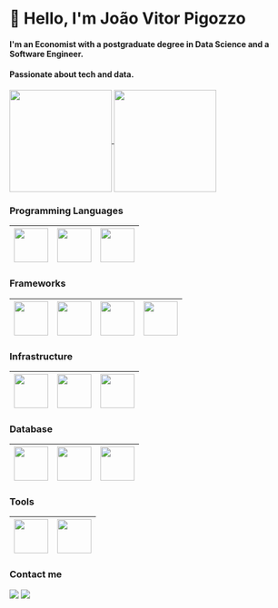 # 👋 Hello, I'm João Vitor Pigozzo

#### I'm an Economist with a postgraduate degree in Data Science and a Software Engineer.
#### Passionate about tech and data.

<p align="left">
  <a href="https://github.com/anuraghazra/github-readme-stats">
    <img
      align="center"
      height="180"
      src="https://github-readme-stats.vercel.app/api/top-langs/?username=jvpigozzo&layout=compact"
    />
  </a>
  <a href="https://github.com/anuraghazra/github-readme-stats">
    <img
      align="center"
      height="180"
      src="https://github-readme-stats.vercel.app/api?username=jvpigozzo&count_private=true&show_icons=true&custom_title=Github%20Status&hide=issues"
    />
  </a>
</p>

### Programming Languages
| <img src="https://github.com/jvpigozzo/jvpigozzo/assets/90119927/72a69196-8494-416e-a154-b855633a1bd1" width=60> | <img src="https://github.com/jvpigozzo/jvpigozzo/assets/90119927/60c30005-8f22-48c8-a1b9-7ffcc9b1badb" width=60> | <img src="https://github.com/jvpigozzo/jvpigozzo/assets/90119927/21a30e23-22f0-407f-933a-c71e67512af7" width=60>
|:---:|:---:|:---:|

### Frameworks
| <img src="https://github.com/jvpigozzo/jvpigozzo/assets/90119927/8b2e2271-83df-44ab-b2d0-7d1d2c7547b1" width=60> | <img src="https://github.com/jvpigozzo/jvpigozzo/assets/90119927/b0e39517-7440-4742-aacb-024ee0b86ddb" width=60> | <img src="https://github.com/jvpigozzo/jvpigozzo/assets/90119927/18959dd7-89fc-4420-ae92-e8e1b60511e2" width=60> | <img src="https://github.com/jvpigozzo/jvpigozzo/assets/90119927/1b6f9e1c-8f01-4935-a02f-4aac3543bb53" width=60> 
|:---:|:---:|:---:|:---:|

### Infrastructure
| <img src="https://github.com/jvpigozzo/jvpigozzo/assets/90119927/da632ec5-3b74-4ea7-8764-360a8f0a4838" width=60> | <img src="https://github.com/jvpigozzo/jvpigozzo/assets/90119927/32f2fe1e-e9b1-4395-9112-014cfa93f3cd" width=60> | <img src="https://github.com/jvpigozzo/jvpigozzo/assets/90119927/bb235b57-2b42-443f-9aca-249be2db8a13" width=60>
|:---:|:---:|:---:|

### Database
| <img src="https://github.com/jvpigozzo/jvpigozzo/assets/90119927/f0cc4944-8867-4f15-aec3-1d1c110ff48c" width=60> | <img src="https://github.com/jvpigozzo/jvpigozzo/assets/90119927/c34fa2b3-dea9-44fa-86b0-07eaf2940ce5" width=60> | <img src="https://github.com/jvpigozzo/jvpigozzo/assets/90119927/9cdb92a9-27b9-4474-a08e-e33b423283cf" width=60>
|:---:|:---:|:---:|

### Tools
| <img src="https://github.com/jvpigozzo/jvpigozzo/assets/90119927/587f3858-bf56-43f6-b7fc-21f2259535dd" width=60> | <img src="https://github.com/jvpigozzo/jvpigozzo/assets/90119927/d7bde78b-b763-4f91-b6be-f0550c392f09" width=60> |
|:---:|:---:|

### Contact me
<div>
<a href="https://www.linkedin.com/in/joao-pigozzo/" target="_blank"><img src="https://img.shields.io/badge/-LinkedIn-%230077B5?style=for-the-badge&logo=linkedin&logoColor=white" target="_blank"></a>
<a href = "mailto:jvpigozzo@gmail.com"><img src="https://img.shields.io/badge/-Gmail-%23333?style=for-the-badge&logo=gmail&logoColor=white" target="_blank"></a>
